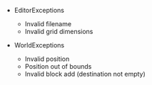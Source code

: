 - EditorExceptions
    - Invalid filename
    - Invalid grid dimensions

- WorldExceptions
    - Invalid position
    - Position out of bounds
    - Invalid block add (destination not empty)
